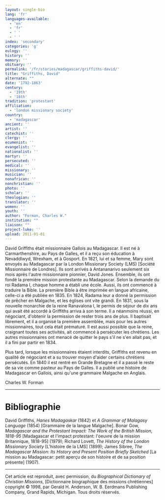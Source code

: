 ```yaml
---
layout: single-bio
lang: 'fr'
languages-available:
  - 'en'
  - 'fr'
  - ' '
  - ' '
index: 'secondary'
categories: 'g'
eulogy: ''
history: ''
memory: ''
obituary: ''
permalink: '/fr/stories/madagascar/griffiths-david/'
title: "Griffiths, David"
alternate: ""
date: '1792-1863'
century:
  - '19th'
  - '18th'
tradition: 'protestant'
affiliation:
  - 'london missionary society'
country:
  - 'madagascar'
ancient: ''
artist: ''
catechist: ''
clergy: ''
ecumenist: ''
evangelist: ''
nationalist: ''
martyr: ''
persecuted: ''
medical: ''
missionary: ''
musician: ''
nonafrican: ''
nonchristian: ''
photo: ''
scholar: ''
theologian: ''
translator: ''
women: ''
youth: ''
author: "Forman, Charles W."
institution: ""
liaison: ""
project-luke: ''
upload: 2011-01-01
---
```




David Griffiths était missionnaire Gallois au Madagascar. Il est né à Carmarthenshire, au Pays de Galles, et il a reçu son éducation à Nevaddlwyd, Wrexham, et à Gosport. En 1821, lui et sa femme, Mary sont envoyés au Madagascar par la London Missionary Society (LMS) [Société Missionnaire de Londres]. Ils sont arrivés à Antananarivo seulement six mois après l'autre missionnaire pionnier, David Jones. Ensemble, ils ont fondé la première mission protestante au Madagascar. Selon la demande du roi Radama I, chaque homme a établi une école. Aussi, ils ont commencé à traduire la Bible. La première Bible à être imprimée en langue africaine, celle-ci a été publiée en 1835. En 1824, Radama  leur a donné la permission de prêcher en Malgache, et les églises ont vite grandi. En 1831, sous la nouvelle monarchie de la reine Ranavalona I, le permis de séjour de dix ans qui avait été accordé à Griffiths arriva à son terme. Il a néanmoins réussi, en négociant, d'obtenir la permission de rester trois ans de plus. Il baptisait librement, et il a organisé la première assemblée, mais pour les autres missionnaires, tout cela était prématuré. Il est aussi possible que la reine, craignant toutes ses activités, ait commencé à persécuter les chrétiens. Les autres missionnaires ont menacé de quitter le pays s'il ne s'en allait pas, et il a fini par partir en 1834.

Plus tard, lorsque les missionnaires étaient interdits, Griffiths est revenu en qualité de négociant et a su trouver moyen d'aider certains chrétiens persécutés. En 1840 il est rentré en Grande Bretagne  et il a passé le reste de sa vie comme pasteur au Pays de Galles. Il a publié une histoire de Madagascar en Gallois, ainsi qu'une grammaire Malgache en Anglais.

Charles W. Forman

---

# Bibliographie

David Griffiths, *Hanes Madagaskar* (1842) et *A Grammar of Malagasy Language* (1854) [Grammaire de la langue Malgache]. Bonar Gow, *Madagascar and the Protestant Impact: The Work of the British Mission, 1818-95* [Madagascar et l'impact protestant: l'oeuvre de la mission Britannique, 1818-95] (1979); Richard Lovett, *The History of the London Missionary Society* [L'histoire de la LMS] (1899); James Sibree, *The Madagascar Mission: Its History and Present Position Briefly Sketched* [La mission au Madagascar: petit aperçu de son histoire et de sa position présente] (1907).

---

Cet article est reproduit, avec permission, du *Biographical Dictionary of Christian Missions*, [Dictionnaire biographique des missions chrétiennes] copyright © 1998, par Gerald H. Anderson, W. B. Eerdmans Publishing Company, Grand Rapids, Michigan. Tous droits réservés.